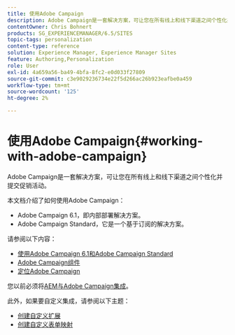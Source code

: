 ```yaml
---
title: 使用Adobe Campaign
description: Adobe Campaign是一套解决方案，可让您在所有线上和线下渠道之间个性化并提交促销活动。
contentOwner: Chris Bohnert
products: SG_EXPERIENCEMANAGER/6.5/SITES
topic-tags: personalization
content-type: reference
solution: Experience Manager, Experience Manager Sites
feature: Authoring,Personalization
role: User
exl-id: 4a659a56-ba49-4bfa-8fc2-e0d033f27809
source-git-commit: c3e9029236734e22f5d266ac26b923eafbe0a459
workflow-type: tm+mt
source-wordcount: '125'
ht-degree: 2%

---
```


# 使用Adobe Campaign{#working-with-adobe-campaign}

Adobe Campaign是一套解决方案，可让您在所有线上和线下渠道之间个性化并提交促销活动。

本文档介绍了如何使用Adobe Campaign：

* Adobe Campaign 6.1，即内部部署解决方案。
* Adobe Campaign Standard，它是一个基于订阅的解决方案。

请参阅以下内容：

* [使用Adobe Campaign 6.1和Adobe Campaign Standard](/help/sites-classic-ui-authoring/classic-personalization-ac-campaign.md)
* [Adobe Campaign组件](/help/sites-classic-ui-authoring/classic-personalization-ac-components.md)
* [定位Adobe Campaign](/help/sites-classic-ui-authoring/classic-personalization-ac-target.md)

您以前必须将[AEM与Adobe Campaign集成](/help/sites-administering/campaign.md)。

此外，如果要自定义集成，请参阅以下主题：

* [创建自定义扩展](/help/sites-developing/extending-campaign-extensions.md)
* [创建自定义表单映射](/help/sites-developing/extending-campaign-form-mapping.md)
